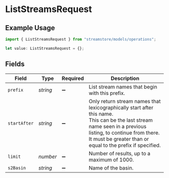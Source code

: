 # ListStreamsRequest

## Example Usage

```typescript
import { ListStreamsRequest } from "streamstore/models/operations";

let value: ListStreamsRequest = {};
```

## Fields

| Field                                                                                                                                                                                                                    | Type                                                                                                                                                                                                                     | Required                                                                                                                                                                                                                 | Description                                                                                                                                                                                                              |
| ------------------------------------------------------------------------------------------------------------------------------------------------------------------------------------------------------------------------ | ------------------------------------------------------------------------------------------------------------------------------------------------------------------------------------------------------------------------ | ------------------------------------------------------------------------------------------------------------------------------------------------------------------------------------------------------------------------ | ------------------------------------------------------------------------------------------------------------------------------------------------------------------------------------------------------------------------ |
| `prefix`                                                                                                                                                                                                                 | *string*                                                                                                                                                                                                                 | :heavy_minus_sign:                                                                                                                                                                                                       | List stream names that begin with this prefix.                                                                                                                                                                           |
| `startAfter`                                                                                                                                                                                                             | *string*                                                                                                                                                                                                                 | :heavy_minus_sign:                                                                                                                                                                                                       | Only return stream names that lexicographically start after this name.<br/>This can be the last stream name seen in a previous listing, to continue from there.<br/>It must be greater than or equal to the prefix if specified. |
| `limit`                                                                                                                                                                                                                  | *number*                                                                                                                                                                                                                 | :heavy_minus_sign:                                                                                                                                                                                                       | Number of results, up to a maximum of 1000.                                                                                                                                                                              |
| `s2Basin`                                                                                                                                                                                                                | *string*                                                                                                                                                                                                                 | :heavy_minus_sign:                                                                                                                                                                                                       | Name of the basin.                                                                                                                                                                                                       |